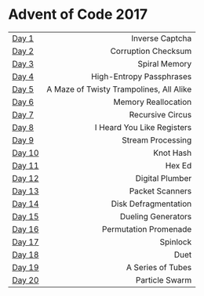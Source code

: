 # Advent of Code 2017

|||
|:-----------|------------:|
|<a href="https://github.com/proh-gram-er/advent_of_code_2017/blob/master/day1.py">Day 1</a>|Inverse Captcha
|<a href="https://github.com/proh-gram-er/advent_of_code_2017/blob/master/day2.py">Day 2</a>|Corruption Checksum
|<a href="https://github.com/proh-gram-er/advent_of_code_2017/blob/master/day3.py">Day 3</a>|Spiral Memory
|<a href="https://github.com/proh-gram-er/advent_of_code_2017/blob/master/day4.py">Day 4</a>|High-Entropy Passphrases
|<a href="https://github.com/proh-gram-er/advent_of_code_2017/blob/master/day5.py">Day 5</a>|A Maze of Twisty Trampolines, All Alike
|<a href="https://github.com/proh-gram-er/advent_of_code_2017/blob/master/day6.py">Day 6</a>|Memory Reallocation
|<a href="https://github.com/proh-gram-er/advent_of_code_2017/blob/master/day7.py">Day 7</a>|Recursive Circus
|<a href="https://github.com/proh-gram-er/advent_of_code_2017/blob/master/day8.py">Day 8</a>|I Heard You Like Registers
|<a href="https://github.com/proh-gram-er/advent_of_code_2017/blob/master/day9.py">Day 9</a>|Stream Processing
|<a href="https://github.com/proh-gram-er/advent_of_code_2017/blob/master/day10.py">Day 10</a>|Knot Hash
|<a href="https://github.com/proh-gram-er/advent_of_code_2017/blob/master/day11.py">Day 11</a>|Hex Ed
|<a href="https://github.com/proh-gram-er/advent_of_code_2017/blob/master/day12.py">Day 12</a>|Digital Plumber
|<a href="https://github.com/proh-gram-er/advent_of_code_2017/blob/master/day13.py">Day 13</a>|Packet Scanners
|<a href="https://github.com/proh-gram-er/advent_of_code_2017/blob/master/day14.py">Day 14</a>|Disk Defragmentation
|<a href="https://github.com/proh-gram-er/advent_of_code_2017/blob/master/day15.py">Day 15</a>|Dueling Generators
|<a href="https://github.com/proh-gram-er/advent_of_code_2017/blob/master/day16.py">Day 16</a>|Permutation Promenade
|<a href="https://github.com/proh-gram-er/advent_of_code_2017/blob/master/day17.py">Day 17</a>|Spinlock
|<a href="https://github.com/proh-gram-er/advent_of_code_2017/blob/master/day18.py">Day 18</a>|Duet
|<a href="https://github.com/proh-gram-er/advent_of_code_2017/blob/master/day19.py">Day 19</a>|A Series of Tubes
|<a href="https://github.com/proh-gram-er/advent_of_code_2017/blob/master/day20.py">Day 20</a>|Particle Swarm
